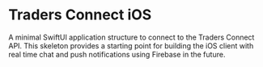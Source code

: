 # Traders Connect iOS

A minimal SwiftUI application structure to connect to the Traders Connect API.
This skeleton provides a starting point for building the iOS client with real
time chat and push notifications using Firebase in the future.
